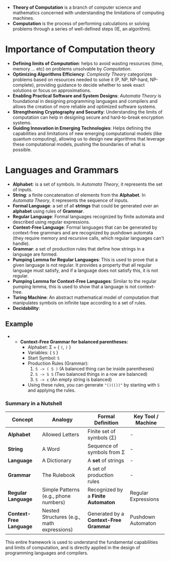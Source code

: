 - **Theory of Computation** is a branch of computer science and mathematics concerned with understanding the limitations of computing machines.
- **Computation** is the process of performing calculations or solving problems through a series of well-defined steps (IE, an algorithm).
# Importance of Computation theory
- **Defining limits of *Computation***: helps to avoid wasting resources (time, memory ... etc) on problems unsolvable by *Computation*.
- **Optimizing Algorithms Efficiency**: *Complexity Theory* categorizes problems based on resources needed to solve it (P, NP, NP-hard, NP-complete), providing guidance to decide whether to seek exact solutions or focus on approximations.
- **Enabling Practical Software and System Designs**: *Automata Theory* is foundational in designing programming languages and compilers and allows the creation of more reliable and optimized software systems.
- **Strengthening Cryptography and Security**: Understanding the limits of computation can help in designing secure and hard-to-break encryption systems.
- **Guiding Innovation in Emerging Technologies**: Helps defining the capabilities and limitations of new emerging computational models (like quantum computing), allowing us to design new algorithms that leverage these computational models, pushing the boundaries of what is possible.
# Languages and Grammars
- **Alphabet**: is a set of symbols. In *Automata Theory*, it represents the set of inputs.
- **String**: a finite concatenation of elements from the **Alphabet**. In *Automata Theory*, it represents the sequence of inputs.
- **Formal Language**: a set of all **strings** that could be generated over an **alphabet** using rules of **Grammar**.
- **Regular Language**: Formal languages recognized by finite automata and described using regular expressions.
- **Context-Free Language**: Formal languages that can be generated by context-free grammars and are recognized by pushdown automata (they require memory and recursive calls, which regular languages can't handle).
- **Grammar**: a set of production rules that define how strings in a language are formed.
- **Pumping Lemma for Regular Languages**: This is used to prove that a given
language is not regular. It provides a property that all regular language must satisfy, and if a language does not satisfy this, it is not regular.
- **Pumping Lemma for Context-Free Languages**: Similar to the regular pumping lemma, this is used to show that a language is not context-free.
- **Turing Machine**: An abstract mathematical model of computation that manipulates symbols on infinite tape according to a set of rules.
- **Decidability**:
## Example
- - **Context-Free Grammar for balanced parentheses:**
	- Alphabet: Σ = { `(`, `)` }
	- Variables: { `S` }
	- Start Symbol: `S`
	- Production Rules (Grammar):
		1. `S -> ( S )` (A balanced thing can be inside parentheses)
		2. `S -> S S` (Two balanced things in a row are balanced)
		3. `S -> ε` (An empty string is balanced)
	- Using these rules, you can generate `"()(())"` by starting with `S` and applying the rules.

### Summary in a Nutshell

|Concept|Analogy|Formal Definition|Key Tool / Machine|
|---|---|---|---|
|**Alphabet**|Allowed Letters|Finite set of symbols (Σ)|-|
|**String**|A Word|Sequence of symbols from Σ|-|
|**Language**|A Dictionary|A **set** of strings|-|
|**Grammar**|The Rulebook|A set of production rules|-|
|**Regular Language**|Simple Patterns (e.g., phone numbers)|Recognized by a **Finite Automaton**|Regular Expressions|
|**Context-Free Language**|Nested Structures (e.g., math expressions)|Generated by a **Context-Free Grammar**|Pushdown Automaton|

This entire framework is used to understand the fundamental capabilities and limits of computation, and is directly applied in the design of programming languages and compilers.